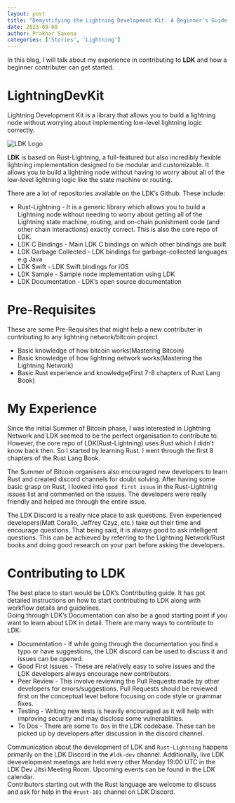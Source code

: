 ```yaml
---
layout: post
title: "Demystifying the Lightning Development Kit: A Beginner's Guide to Contributing"
date: 2023-09-08
author: Prakhar Saxena
categories: ['Stories', 'Lightning']
---
```


In this blog, I will talk about my experience in contributing to **LDK** and
how a beginner contributer can get started.

# LightningDevKit

Lightning Development Kit is a library that allows you to build a lightning
node without worrying about implementing low-level lightning logic correctly.  
  

![LDK Logo](/assets/img/bitcoin/ldklogo.png)

  
  
**LDK** is based on Rust-Lightning, a full-featured but also incredibly
flexible lightning implementation designed to be modular and customizable. It
allows you to build a lightning node without having to worry about all of the
low-level lightning logic like the state machine or routing.

There are a lot of repositories available on the LDK’s Github. These include:

  * Rust-Lightning \- It is a generic library which allows you to build a Lightning node without needing to worry about getting all of the Lightning state machine, routing, and on-chain punishment code (and other chain interactions) exactly correct. This is also the core repo of LDK.
  * LDK C Bindings \- Main LDK C bindings on which other bindings are built
  * LDK Garbage Collected \- LDK bindings for garbage-collected languages e.g Java
  * LDK Swift \- LDK Swift bindings for iOS
  * LDK Sample \- Sample node implementation using LDK
  * LDK Documentation \- LDK’s open source documentation   
  

# Pre-Requisites

These are some Pre-Requisites that might help a new contributer in
contributing to any lightning network/bitcoin project.

  * Basic knowledge of how bitcoin works(Mastering Bitcoin)
  * Basic knowledge of how lightning network works(Mastering the Lightning Network)
  * Basic Rust experience and knowledge(First 7-8 chapters of Rust Lang Book)   
  

# My Experience

Since the initial Summer of Bitcoin phase, I was interested in Lightning
Network and LDK seemed to be the perfect organisation to contribute to.
However, the core repo of LDK(Rust-Lightning) uses Rust which I didn’t know
back then. So I started by learning Rust. I went through the first 8 chapters
of the Rust Lang Book.  
  
The Summer of Bitcoin organisers also encouraged new developers to learn Rust
and created discord channels for doubt solving. After having some basic grasp
on Rust, I looked into `good first issue` in the Rust-Lightning issues list
and commented on the issues. The developers were really friendly and helped me
through the entire issue.  
  
The LDK Discord is a really nice place to ask questions. Even experienced
developers(Matt Corallo, Jeffrey Czyz, etc.) take out their time and encourage
questions. That being said, it is always good to ask intelligent questions.
This can be achieved by referring to the Lightning Network/Rust books and
doing good research on your part before asking the developers.  

# Contributing to LDK

The best place to start would be LDK’s Contributing guide. It has got detailed
instructions on how to start contributing to LDK along with workflow details
and guidelines.  
Going through LDK’s Documentation can also be a good starting point if you
want to learn about LDK in detail. There are many ways to contribute to LDK:

  * Documentation - If while going through the documentation you find a typo or have suggestions, the LDK discord can be used to discuss it and issues can be opened.
  * Good First Issues - These are relatively easy to solve issues and the LDK developers always encourage new contributors.
  * Peer Review - This involve reviewing the Pull Requests made by other developers for errors/suggestions. Pull Requests should be reviewed first on the conceptual level before focusing on code style or grammar fixes.
  * Testing - Writing new tests is heavily encouraged as it will help with improving security and may disclose some vulnerablities.
  * To Dos - There are some `To Dos` in the LDK codebase. These can be picked up by developers after discussion in the discord channel.   

Communication about the development of LDK and `Rust-Lightning` happens
primarily on the LDK Discord in the `#ldk-dev` channel. Additionally, live LDK
devevelopment meetings are held every other Monday 19:00 UTC in the LDK Dev
Jitsi Meeting Room. Upcoming events can be found in the LDK calendar.  
Contributors starting out with the Rust language are welcome to discuss and
ask for help in the `#rust-101` channel on LDK Discord.
